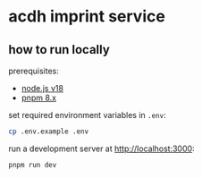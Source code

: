 # acdh imprint service

## how to run locally

prerequisites:

- [node.js v18](https://nodejs.org/en/download)
- [pnpm 8.x](https://pnpm.io/installation)

set required environment variables in `.env`:

```bash
cp .env.example .env
```

run a development server at [http://localhost:3000](http://localhost:3000):

```bash
pnpm run dev
```
